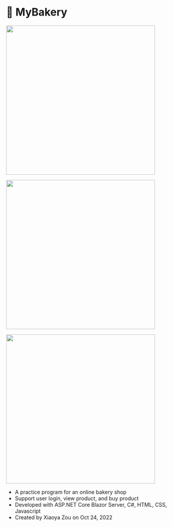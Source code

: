 # 🍰 MyBakery
<p><img width="400" src="https://user-images.githubusercontent.com/84748829/197943111-01a94e6a-9cca-4a3a-8456-39a1fe432ae6.JPG"></p>
<p><img width="400" src="https://user-images.githubusercontent.com/84748829/197943404-2ea8ff01-3106-4ae7-9c3b-65f587054b8e.JPG"></p>
<p><img width="400" src="https://user-images.githubusercontent.com/84748829/197943436-eb56ba34-4a9e-4623-a87b-665d46e25890.JPG"></p>

- A practice program for an online bakery shop
- Support user login, view product, and buy product
- Developed with ASP.NET Core Blazor Server, C#, HTML, CSS, Javascript
- Created by Xiaoya Zou on Oct 24, 2022
